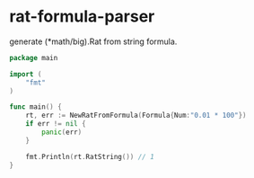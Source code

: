 # rat-formula-parser
generate (*math/big).Rat from string formula.

```go
package main

import (
    "fmt"
)

func main() {
    rt, err := NewRatFromFormula(Formula{Num:"0.01 * 100"})
    if err != nil {
        panic(err)
    }

    fmt.Println(rt.RatString()) // 1
}
```